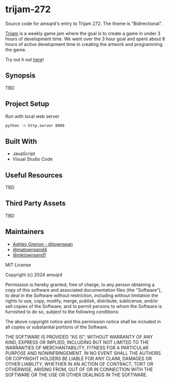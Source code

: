 # trijam-272
 Source code for amsqrd's entry to Trijam 272. The theme is "Bidirectional".

[Trijam](https://itch.io/jam/trijam-272) is a weekly game jam where the goal is to create a game in under 3 hours of development time. We went over the 3 hour goal and spent about 8 hours of active development time in creating the artwork and programming the game.

Try out it out [here](https://amsqrd.github.io/trijam-272/)!

## Synopsis 

TBD

## Project Setup 

Run with local web server

```bash
python -m http.server 8000
```

## Built With 

* JavaScript
* Visual Studio Code

## Useful Resources

TBD

## Third Party Assets

TBD

## Maintainers

* [Ashley Grenon - @townsean](https://github.com/townsean)
* [@matownsend4](https://github.com/matownsend4)
* [@mktownsend1](https://github.com/mktownsend1)

MIT License

Copyright (c) 2024 amsqrd

Permission is hereby granted, free of charge, to any person obtaining a copy
of this software and associated documentation files (the "Software"), to deal
in the Software without restriction, including without limitation the rights
to use, copy, modify, merge, publish, distribute, sublicense, and/or sell
copies of the Software, and to permit persons to whom the Software is
furnished to do so, subject to the following conditions:

The above copyright notice and this permission notice shall be included in all
copies or substantial portions of the Software.

THE SOFTWARE IS PROVIDED "AS IS", WITHOUT WARRANTY OF ANY KIND, EXPRESS OR
IMPLIED, INCLUDING BUT NOT LIMITED TO THE WARRANTIES OF MERCHANTABILITY,
FITNESS FOR A PARTICULAR PURPOSE AND NONINFRINGEMENT. IN NO EVENT SHALL THE
AUTHORS OR COPYRIGHT HOLDERS BE LIABLE FOR ANY CLAIM, DAMAGES OR OTHER
LIABILITY, WHETHER IN AN ACTION OF CONTRACT, TORT OR OTHERWISE, ARISING FROM,
OUT OF OR IN CONNECTION WITH THE SOFTWARE OR THE USE OR OTHER DEALINGS IN THE
SOFTWARE.
